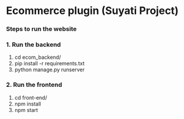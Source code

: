 # Ecommerce plugin  (Suyati Project)

### Steps to run the website

### 1. Run the backend
1. cd ecom_backend/
2. pip install -r requirements.txt
3. python manage.py runserver

### 2. Run the frontend
1. cd front-end/
2. npm install 
3. npm start 


